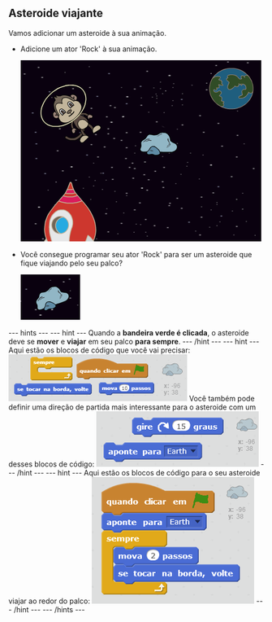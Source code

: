 ## Asteroide viajante

Vamos adicionar um asteroide à sua animação.

+ Adicione um ator 'Rock' à sua animação.
    
    ![Adding a rock sprite](images/space-rock-sprite.png)

+ Você consegue programar seu ator 'Rock' para ser um asteroide que fique viajando pelo seu palco?
    
    ![Testing a bouncing rock](images/space-bounce-test.png)

--- hints --- --- hint --- Quando a **bandeira verde é clicada**, o asteroide deve se **mover** e **viajar** em seu palco **para sempre**. --- /hint --- --- hint --- Aqui estão os blocos de código que você vai precisar: ![Blocks for a bouncing rock](images/space-bounce-blocks.png) Você também pode definir uma direção de partida mais interessante para o asteroide com um desses blocos de código: ![Setting the rock's initial position](images/space-initial-position.png) --- /hint --- --- hint --- Aqui estão os blocos de código para o seu asteroide viajar ao redor do palco: ![Code for a bouncing rock](images/space-bounce-code.png) --- /hint --- --- /hints ---
